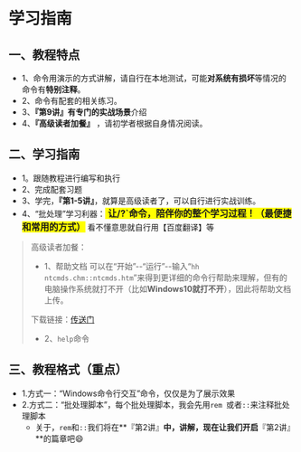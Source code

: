 # 学习指南




## 一、教程特点

- 1、命令用演示的方式讲解，请自行在本地测试，可能**对系统有损坏**等情况的命令有**特别注释**。
- 2、命令有配套的相关练习。
- 3、**『第9讲』**有专门的**实战场景**介绍
- 4、**『高级读者加餐』** ，请初学者根据自身情况阅读。






## 二、学习指南

- 1。跟随教程进行编写和执行
- 2、完成配套习题
- 3、学完，**『第1-5讲』**，就算是高级读者了，可以自行进行实战训练。
- 4、“批处理”学习利器：<font style="background:yellow" size=3> **让/?`命令，陪伴你的整个学习过程！（最便捷和常用的方式）**</font>     看不懂意思就自行用【百度翻译】等



> 高级读者加餐：
>
> - 1、帮助文档
>   可以在“开始”--“运行”--输入“`hh ntcmds.chm::ntcmds.htm`”来得到更详细的命令行帮助来理解，但有的电脑操作系统就打不开（比如**Windows10就打不开**），因此将帮助文档上传。
>
> 下载链接：[传送门]()
>
> - 2、`help`命令



## 三、教程格式（重点）

- 1.方式一：“Windows命令行交互”命令，仅仅是为了展示效果
- 2.方式二：“批处理脚本”，每个批处理脚本，我会先用`rem `或者`::`来注释批处理脚本
  - 关于，`rem`和`::`我们将在**『第2讲』**中，讲解，现在让我们开启**『第2讲』**的篇章吧:smile:






